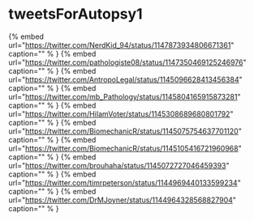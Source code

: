 # tweetsForAutopsy1

{% embed url="https://twitter.com/NerdKid_94/status/1147873934806671361"  caption="" % }
{% embed url="https://twitter.com/pathologiste08/status/1147350469125246976"  caption="" % }
{% embed url="https://twitter.com/AntropoLegal/status/1145096628413456384"  caption="" % }
{% embed url="https://twitter.com/mb_Pathology/status/1145804165915873281"  caption="" % }
{% embed url="https://twitter.com/HiIamVoter/status/1145308689680801792"  caption="" % }
{% embed url="https://twitter.com/BiomechanicR/status/1145075754637701120"  caption="" % }
{% embed url="https://twitter.com/BiomechanicR/status/1145105416721960968"  caption="" % }
{% embed url="https://twitter.com/brouhaha/status/1145072727046459393"  caption="" % }
{% embed url="https://twitter.com/timrpeterson/status/1144969440133599234"  caption="" % }
{% embed url="https://twitter.com/DrMJoyner/status/1144964328568827904"  caption="" % }
